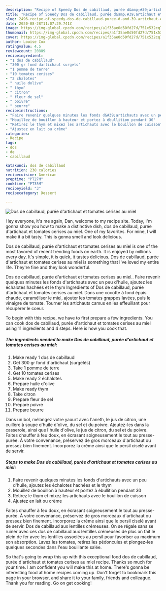 ```yaml
---
description: "Recipe of Speedy Dos de cabillaud, purée d&amp;#39;artichaut et tomates cerises au miel"
title: "Recipe of Speedy Dos de cabillaud, purée d&amp;#39;artichaut et tomates cerises au miel"
slug: 2496-recipe-of-speedy-dos-de-cabillaud-puree-d-and-39-artichaut-et-tomates-cerises-au-miel
date: 2020-08-28T11:07:29.741Z
image: https://img-global.cpcdn.com/recipes/a1f35ae0d50fd27d/751x532cq70/dos-de-cabillaud-puree-dartichaut-et-tomates-cerises-au-miel-photo-principale-de-la-recette.jpg
thumbnail: https://img-global.cpcdn.com/recipes/a1f35ae0d50fd27d/751x532cq70/dos-de-cabillaud-puree-dartichaut-et-tomates-cerises-au-miel-photo-principale-de-la-recette.jpg
cover: https://img-global.cpcdn.com/recipes/a1f35ae0d50fd27d/751x532cq70/dos-de-cabillaud-puree-dartichaut-et-tomates-cerises-au-miel-photo-principale-de-la-recette.jpg
author: Louise Cox
ratingvalue: 4.5
reviewcount: 20889
recipeingredient:
- "1 dos de cabillaud"
- "300 gr fond dartichaut surgels"
- "1 pomme de terre"
- "10 tomates cerises"
- "2 chalotes"
- " huile dolive"
- " thym"
- " citron"
- " fleur de sel"
- " poivre"
- " beurre"
recipeinstructions:
- "Faire revenir quelques minutes les fonds d&#39;artichauts avec un peu d&#39;huile, ajoutez les échalotes hachées et le thym"
- "Mouillez de bouillon à hauteur et portez à ébullition pendant 30"
- "Retirez le thym et mixez les artichauts avec le bouillon de cuisson"
- "Ajustez en lait ou crème"
categories:
- Recipe
tags:
- dos
- de
- cabillaud

katakunci: dos de cabillaud 
nutrition: 238 calories
recipecuisine: American
preptime: "PT27M"
cooktime: "PT35M"
recipeyield: "3"
recipecategory: Dessert

---
```



![Dos de cabillaud, purée d&#39;artichaut et tomates cerises au miel](https://img-global.cpcdn.com/recipes/a1f35ae0d50fd27d/751x532cq70/dos-de-cabillaud-puree-dartichaut-et-tomates-cerises-au-miel-photo-principale-de-la-recette.jpg)

Hey everyone, it's me again, Dan, welcome to my recipe site. Today, I'm gonna show you how to make a distinctive dish, dos de cabillaud, purée d&#39;artichaut et tomates cerises au miel. One of my favorites. For mine, I will make it a bit tasty. This is gonna smell and look delicious.

Dos de cabillaud, purée d&#39;artichaut et tomates cerises au miel is one of the most favored of recent trending foods on earth. It is enjoyed by millions every day. It's simple, it is quick, it tastes delicious. Dos de cabillaud, purée d&#39;artichaut et tomates cerises au miel is something that I've loved my entire life. They're fine and they look wonderful.

Dos de cabillaud, purée d&#39;artichaut et tomates cerises au miel.. Faire revenir quelques minutes les fonds d&#39;artichauts avec un peu d&#39;huile, ajoutez les échalotes hachées et le thym Ingredients of Dos de cabillaud, purée d&#39;artichaut et tomates cerises au miel. Dans une cocotte à fond épais chaude, caraméliser le miel, ajouter les tomates grappes lavées, puis le vinaigre de tomate. Tourner les artichauts camus en les effeuillant pour récupérer le coeur.


To begin with this recipe, we have to first prepare a few ingredients. You can cook dos de cabillaud, purée d&#39;artichaut et tomates cerises au miel using 11 ingredients and 4 steps. Here is how you cook that.

<!--inarticleads1-->

##### The ingredients needed to make Dos de cabillaud, purée d&#39;artichaut et tomates cerises au miel:

1. Make ready 1 dos de cabillaud
1. Get 300 gr fond d&#39;artichaut (surgelés)
1. Take 1 pomme de terre
1. Get 10 tomates cerises
1. Make ready 2 échalotes
1. Prepare  huile d&#39;olive
1. Make ready  thym
1. Take  citron
1. Prepare  fleur de sel
1. Prepare  poivre
1. Prepare  beurre


Dans un bol, mélangez votre yaourt avec l&#39;aneth, le jus de citron, une cuillère à soupe d&#39;huile d&#39;olive, du sel et du poivre. Ajoutez-les dans la casserole, ainsi que l&#39;huile d&#39;olive, le jus de citron, du sel et du poivre. Faites chauffer à feu doux, en écrasant soigneusement le tout au presse-purée. À votre convenance, préservez de gros morceaux d&#39;artichaut ou pressez bien finement. Incorporez la crème ainsi que le persil ciselé avant de servir. 

<!--inarticleads2-->

##### Steps to make Dos de cabillaud, purée d&#39;artichaut et tomates cerises au miel:

1. Faire revenir quelques minutes les fonds d&#39;artichauts avec un peu d&#39;huile, ajoutez les échalotes hachées et le thym
1. Mouillez de bouillon à hauteur et portez à ébullition pendant 30
1. Retirez le thym et mixez les artichauts avec le bouillon de cuisson
1. Ajustez en lait ou crème


Faites chauffer à feu doux, en écrasant soigneusement le tout au presse-purée. À votre convenance, préservez de gros morceaux d&#39;artichaut ou pressez bien finement. Incorporez la crème ainsi que le persil ciselé avant de servir. Dos de cabillaud aux lentilles crémeuses. On se régale sans se ruiner avec ces dos de cabillaud aux lentilles crémeuses.de plus on fait le plein de fer avec les lentilles associées au persil pour favoriser au maximum son absorption. Lavez les tomates, retirez les pédoncules et plongez-les quelques secondes dans l&#39;eau bouillante salée. 

So that's going to wrap this up with this exceptional food dos de cabillaud, purée d&#39;artichaut et tomates cerises au miel recipe. Thanks so much for your time. I am confident you will make this at home. There's gonna be interesting food at home recipes coming up. Don't forget to bookmark this page in your browser, and share it to your family, friends and colleague. Thank you for reading. Go on get cooking!
